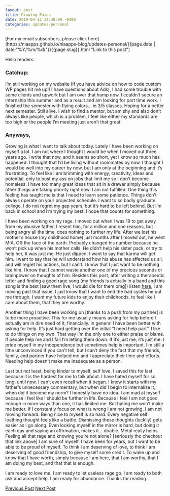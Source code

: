 ```yaml
---
layout: post
title: Growing Pains
date: 2019-04-12 14:30:00 -0400
categories: updates-personal
---
```

<!-- Need to copy/paste to each post: -->
<div class="feed" markdown="1">
 [For my email subscribers, please click here](https://niaapps.github.io/niaapps-blog/updates-personal/{{page.date | date:"%Y/%m/%d/"}}{{page.slug}}.html "Link to this post")
</div>

Hello readers.

### Catchup:
 I’m still working on my website (If you have advice on how to code custom WP pages hit me up!! I have questions about Ads), I had some trouble with some clients and upwork but I am over that hump now. I couldn’t secure an internship this summer and as a result and am looking for part time work. I finished the semester with flying colors… in 3/5 classes. Hoping for a better next semester. Still alive. I wish to find a mentor, but am shy and also don’t always like people, which is a problem, I feel like either my standards are too high or the people I’m meeting just aren’t that great.

### Anyways, 
Growing is what I want to talk about today.  Lately I have been working on myself a lot. I am not where I thought I would be when I moved out three years ago. I write that now, and it seems so short, yet I know so much has happened. I thought that I’d be living without roommates by now. I thought I would be well into my career by now, but I am only at the beginning and it’s frustrating. To feel like I am brimming with energy, creativity, ideas and potential, only to bust my ass on jobs that limit me so I don’t become homeless. I have too many great ideas that sit in a drawer simply because other things are taking priority right now. I am not fulfilled. One thing this feeling has taught me is that I need to learn some patience. Things don’t always operate on your projected schedule. I want to so badly graduate college, I do not regret my gap years, but it’s hard to be left behind. But I’m back in school and I’m trying my best. I hope that counts for something.

I have been working on my rage. I moved out when I was 19 to get away from my abusive father. I resent him, for a million and one reasons, but being angry all the time, does nothing to further my life. After we lost his mother’s house (my childhood home) just months after I moved out, he went MIA. Off the face of the earth. Probably changed his number because he won’t pick up when his mother calls. He didn’t help his sister pack, or try to help her, It was just me. He just dipped. I want to say that karma will get him. I want to say that he will understand how his abuse has affected us all, and will regret his actions, but I can’t. I know that I just want to be nothing like him. I know that I cannot waste another one of my precious seconds or brainpower on thoughts of him. Besides this post, after writing a therapeutic letter and finding a good rage song (my friends is actually in a band and this song is the best [saw them live, I would die for them omg]) listen <a href="https://www.youtube.com/watch?v=1_IN8NgYYkA" target= "_blank">here</a>, I am moving past that issue. I just know that I want to end the bad cycles he put me through. I want my future kids to enjoy their childhoods, to feel like I care about them, that they are worthy.

Another thing I have been working on [thanks to a push from my partner] is to be more proactive. This for me usually means asking for help before I actually am in dire need of it, financially. In general I have been better with asking for help. It’s just hard getting over the initial “I need help part”. I like to do things on my own. That way I’m the only one to either praise or blame. If people help me and I fail I’m letting them down. If it’s just me, it’s just me. I pride myself in my independence but sometimes help is important. I’m still a little unconvinced if you can’t tell, but I can’t deny the fact that my friends, family, and partner have helped me and I appreciate their time and efforts. Needing help doesn’t make me inadequate as a person.

Last but not least, being kinder to myself, self love. I saved this for last because it is the hardest for me to talk about. I have hated myself for so long, until now. I can’t even recall when it began. I know it starts with my father’s unnecessary commentary, but when did I begin to internalize it, when did it become my norm? I honestly have no idea. I am mad at myself because I feel like I should be further in life. Because I feel I am not good enough in more ways than one, it has limited me. But hating me won’t make me better. If I constantly focus on what is wrong I am not growing. I am not moving forward. Being nice to myself is so hard. Every negative self loathing thought feels like a battle. Dismissing these thoughts (luckily) gets easier as I go along. Even looking myself in the mirror is hard, but doing it each day and saying an affirmation, makes it… doable. Metal really helps. Feeling all that rage and knowing you’re not alone? [seriously tho checkout that link above] I am sure of myself. I have been for years, but I want to be able to be proud of myself. To think I am deserving of love, to think I am deserving of good friendship, to give myself some credit. To wake up and know that I have worth, simply because I am here, that I am worthy, that I am doing my best, and that that is enough.

I am ready to love me. I am ready to let useless rage go. I am ready to both ask and accept help. I am ready for abundance. Thanks for reading.

<div class="button-post">
<a href="https://niaapps.github.io/niaapps-blog/updates-coding/2019/04/12/hello-from-your-sleepless-coder.html" class="post-button" id="button-nxt">Previous Post</a>
<a href="https://niaapps.github.io/niaapps-blog/updates-coding/2019/06/23/developer-week-2019.html" class="post-button" id="button-nxt">Next Post</a>
  </div>